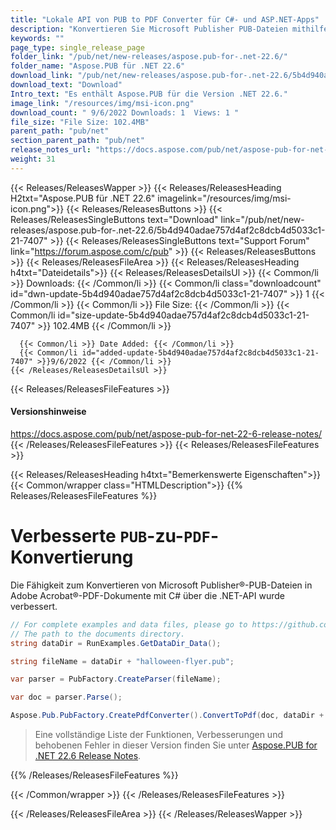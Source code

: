 ```yaml
---
title: "Lokale API von PUB to PDF Converter für C#- und ASP.NET-Apps"
description: "Konvertieren Sie Microsoft Publisher PUB-Dateien mithilfe der lokalen C#-API in Adobe Acrobat PDF-Dokumente. Die High-Code-API des PUB-zu-PDF-Konverters verbessert Ihre .NET-Apps."
keywords: ""
page_type: single_release_page
folder_link: "/pub/net/new-releases/aspose.pub-for-.net-22.6/"
folder_name: "Aspose.PUB für .NET 22.6"
download_link: "/pub/net/new-releases/aspose.pub-for-.net-22.6/5b4d940adae757d4af2c8dcb4d5033c1-21-7407"
download_text: "Download"
Intro_text: "Es enthält Aspose.PUB für die Version .NET 22.6."
image_link: "/resources/img/msi-icon.png"
download_count: " 9/6/2022 Downloads: 1  Views: 1 "
file_size: "File Size: 102.4MB"
parent_path: "pub/net"
section_parent_path: "pub/net"
release_notes_url: "https://docs.aspose.com/pub/net/aspose-pub-for-net-22-6-release-notes"
weight: 31
---
```


{{< Releases/ReleasesWapper >}}
{{< Releases/ReleasesHeading H2txt="Aspose.PUB für .NET 22.6" imagelink="/resources/img/msi-icon.png">}}
{{< Releases/ReleasesButtons >}}
{{< Releases/ReleasesSingleButtons text="Download" link="/pub/net/new-releases/aspose.pub-for-.net-22.6/5b4d940adae757d4af2c8dcb4d5033c1-21-7407" >}}
{{< Releases/ReleasesSingleButtons text="Support Forum" link="https://forum.aspose.com/c/pub" >}}
{{< Releases/ReleasesButtons >}}
{{< Releases/ReleasesFileArea >}}
{{< Releases/ReleasesHeading h4txt="Dateidetails">}}
{{< Releases/ReleasesDetailsUl >}}
{{< Common/li >}} Downloads: {{< /Common/li >}}
{{< Common/li class="downloadcount" id="dwn-update-5b4d940adae757d4af2c8dcb4d5033c1-21-7407" >}} 1 {{< /Common/li >}}
{{< Common/li >}} File Size: {{< /Common/li >}}
{{< Common/li id="size-update-5b4d940adae757d4af2c8dcb4d5033c1-21-7407" >}} 102.4MB {{< /Common/li >}}

      {{< Common/li >}} Date Added: {{< /Common/li >}}
      {{< Common/li id="added-update-5b4d940adae757d4af2c8dcb4d5033c1-21-7407" >}}9/6/2022 {{< /Common/li >}}
    {{< /Releases/ReleasesDetailsUl >}}

{{< Releases/ReleasesFileFeatures >}}
<h4>Versionshinweise</h4><div> <a href='https://docs.aspose.com/pub/net/aspose-pub-for-net-22-6-release-notes/'>https://docs.aspose.com/pub/net/aspose-pub-for-net-22-6-release-notes/</a></div>
{{< /Releases/ReleasesFileFeatures >}}
{{< Releases/ReleasesFileFeatures >}}

{{< Releases/ReleasesHeading h4txt="Bemerkenswerte Eigenschaften">}}
{{< Common/wrapper class="HTMLDescription">}}
{{% Releases/ReleasesFileFeatures %}}

# Verbesserte `PUB`-zu-`PDF`-Konvertierung

Die Fähigkeit zum Konvertieren von Microsoft Publisher®-PUB-Dateien in Adobe Acrobat®-PDF-Dokumente mit C# über die .NET-API wurde verbessert.

```csharp
// For complete examples and data files, please go to https://github.com/aspose-pub/Aspose.PUB-for-.NET
// The path to the documents directory.
string dataDir = RunExamples.GetDataDir_Data();

string fileName = dataDir + "halloween-flyer.pub";

var parser = PubFactory.CreateParser(fileName);

var doc = parser.Parse();

Aspose.Pub.PubFactory.CreatePdfConverter().ConvertToPdf(doc, dataDir + "result_out.pdf");
```

> Eine vollständige Liste der Funktionen, Verbesserungen und behobenen Fehler in dieser Version finden Sie unter [Aspose.PUB for .NET 22.6 Release Notes](https://docs.aspose.com/pub/net/aspose-pub-for-net-22-6-release-notes/).

{{% /Releases/ReleasesFileFeatures %}}

{{< /Common/wrapper >}}
{{< /Releases/ReleasesFileFeatures >}}

{{< /Releases/ReleasesFileArea >}}
{{< /Releases/ReleasesWapper >}}

